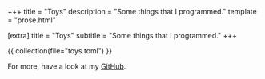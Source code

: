 +++
title = "Toys"
description = "Some things that I programmed."
template = "prose.html"

[extra]
title = "Toys"
subtitle = "Some things that I programmed."
+++

{{ collection(file="toys.toml") }}

For more, have a look at my [GitHub](https://github.com/edibotopic).
